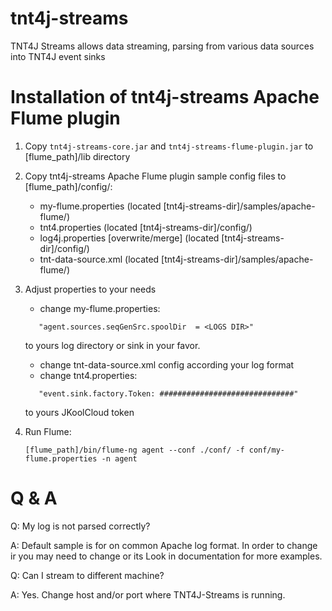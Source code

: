 # tnt4j-streams
TNT4J Streams allows data streaming, parsing from various data sources into TNT4J event sinks

# Installation of tnt4j-streams Apache Flume plugin

1. Copy `tnt4j-streams-core.jar` and `tnt4j-streams-flume-plugin.jar` to [flume_path]/lib directory
2. Copy tnt4j-streams Apache Flume plugin sample config files to [flume_path]/config/:

	* my-flume.properties 			(located [tnt4j-streams-dir]/samples/apache-flume/)
	* tnt4.properties  				(located [tnt4j-streams-dir]/config/)
	* log4j.properties [overwrite/merge] 	(located [tnt4j-streams-dir]/config/)
	* tnt-data-source.xml 			(located [tnt4j-streams-dir]/samples/apache-flume/)

3. Adjust properties to your needs

	* change my-flume.properties:
	 ```
		"agent.sources.seqGenSrc.spoolDir  = <LOGS DIR>"
	 ```
	 to yours log directory or sink in your favor.
	* change tnt-data-source.xml config according your log format
	* change tnt4.properties:
	 ```
		"event.sink.factory.Token: ##############################"
	 ```
	 to yours JKoolCloud token

	
4. Run Flume:
    ```
    [flume_path]/bin/flume-ng agent --conf ./conf/ -f conf/my-flume.properties -n agent
    ```

	
# Q & A

Q: 	My log is not parsed correctly?

A: 	Default sample is for on common Apache log format.
	In order to change ir you may need to change <parser> or its <properties>
	Look in documentation for more examples.
	
Q: 	Can I stream to different machine?

A: Yes. Change host and/or port where TNT4J-Streams is running.
			
		
	
	
